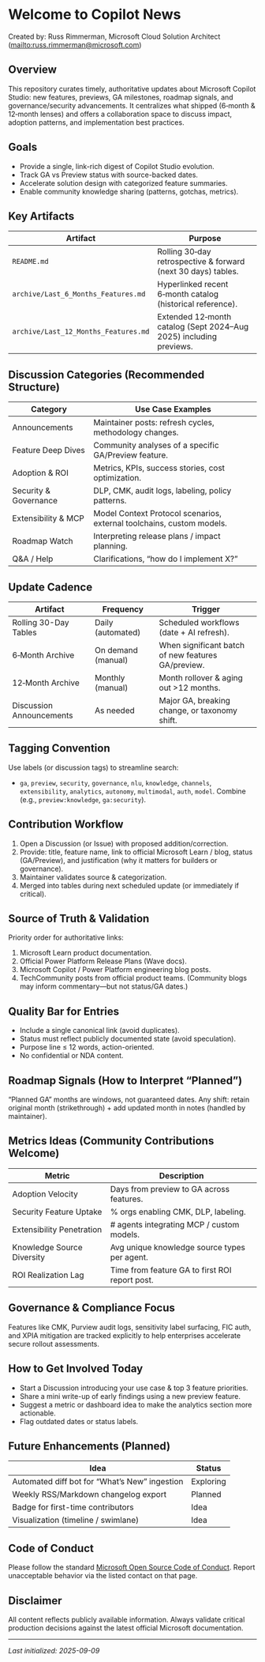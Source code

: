 # Welcome to Copilot News
Created by: Russ Rimmerman, Microsoft Cloud Solution Architect (<mailto:russ.rimmerman@microsoft.com>)

## Overview
This repository curates timely, authoritative updates about Microsoft Copilot Studio: new features, previews, GA milestones, roadmap signals, and governance/security advancements. It centralizes what shipped (6‑month & 12‑month lenses) and offers a collaboration space to discuss impact, adoption patterns, and implementation best practices.

## Goals
- Provide a single, link-rich digest of Copilot Studio evolution.
- Track GA vs Preview status with source-backed dates.
- Accelerate solution design with categorized feature summaries.
- Enable community knowledge sharing (patterns, gotchas, metrics).

## Key Artifacts
| Artifact | Purpose |
|----------|---------|
| `README.md` | Rolling 30‑day retrospective & forward (next 30 days) tables. |
| `archive/Last_6_Months_Features.md` | Hyperlinked recent 6‑month catalog (historical reference). |
| `archive/Last_12_Months_Features.md` | Extended 12‑month catalog (Sept 2024–Aug 2025) including previews. |

## Discussion Categories (Recommended Structure)
| Category | Use Case Examples |
|----------|-------------------|
| Announcements | Maintainer posts: refresh cycles, methodology changes. |
| Feature Deep Dives | Community analyses of a specific GA/Preview feature. |
| Adoption & ROI | Metrics, KPIs, success stories, cost optimization. |
| Security & Governance | DLP, CMK, audit logs, labeling, policy patterns. |
| Extensibility & MCP | Model Context Protocol scenarios, external toolchains, custom models. |
| Roadmap Watch | Interpreting release plans / impact planning. |
| Q&A / Help | Clarifications, “how do I implement X?” |

## Update Cadence
| Artifact | Frequency | Trigger |
|----------|-----------|---------|
| Rolling 30-Day Tables | Daily (automated) | Scheduled workflows (date + AI refresh). |
| 6‑Month Archive | On demand (manual) | When significant batch of new features GA/preview. |
| 12‑Month Archive | Monthly (manual) | Month rollover & aging out >12 months. |
| Discussion Announcements | As needed | Major GA, breaking change, or taxonomy shift. |

## Tagging Convention
Use labels (or discussion tags) to streamline search:
- `ga`, `preview`, `security`, `governance`, `nlu`, `knowledge`, `channels`, `extensibility`, `analytics`, `autonomy`, `multimodal`, `auth`, `model`.
Combine (e.g., `preview:knowledge`, `ga:security`).

## Contribution Workflow
1. Open a Discussion (or Issue) with proposed addition/correction.
2. Provide: title, feature name, link to official Microsoft Learn / blog, status (GA/Preview), and justification (why it matters for builders or governance).
3. Maintainer validates source & categorization.
4. Merged into tables during next scheduled update (or immediately if critical).

## Source of Truth & Validation
Priority order for authoritative links:
1. Microsoft Learn product documentation.
2. Official Power Platform Release Plans (Wave docs).
3. Microsoft Copilot / Power Platform engineering blog posts.
4. TechCommunity posts from official product teams.
(Community blogs may inform commentary—but not status/GA dates.)

## Quality Bar for Entries
- Include a single canonical link (avoid duplicates).
- Status must reflect publicly documented state (avoid speculation).
- Purpose line ≤ 12 words, action-oriented.
- No confidential or NDA content.

## Roadmap Signals (How to Interpret “Planned”)
“Planned GA” months are windows, not guaranteed dates. Any shift: retain original month (strikethrough) + add updated month in notes (handled by maintainer).

## Metrics Ideas (Community Contributions Welcome)
| Metric | Description |
|--------|-------------|
| Adoption Velocity | Days from preview to GA across features. |
| Security Feature Uptake | % orgs enabling CMK, DLP, labeling. |
| Extensibility Penetration | # agents integrating MCP / custom models. |
| Knowledge Source Diversity | Avg unique knowledge source types per agent. |
| ROI Realization Lag | Time from feature GA to first ROI report post. |

## Governance & Compliance Focus
Features like CMK, Purview audit logs, sensitivity label surfacing, FIC auth, and XPIA mitigation are tracked explicitly to help enterprises accelerate secure rollout assessments.

## How to Get Involved Today
- Start a Discussion introducing your use case & top 3 feature priorities.
- Share a mini write-up of early findings using a new preview feature.
- Suggest a metric or dashboard idea to make the analytics section more actionable.
- Flag outdated dates or status labels.

## Future Enhancements (Planned)
| Idea | Status |
|------|--------|
| Automated diff bot for “What’s New” ingestion | Exploring |
| Weekly RSS/Markdown changelog export | Planned |
| Badge for first-time contributors | Idea |
| Visualization (timeline / swimlane) | Idea |

## Code of Conduct
Please follow the standard [Microsoft Open Source Code of Conduct](https://opensource.microsoft.com/codeofconduct/). Report unacceptable behavior via the listed contact on that page.

## Disclaimer
All content reflects publicly available information. Always validate critical production decisions against the latest official Microsoft documentation.

---
_Last initialized: 2025-09-09_
